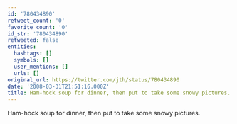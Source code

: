 ```yaml
---
id: '780434890'
retweet_count: '0'
favorite_count: '0'
id_str: '780434890'
retweeted: false
entities:
  hashtags: []
  symbols: []
  user_mentions: []
  urls: []
original_url: https://twitter.com/jth/status/780434890
date: '2008-03-31T21:51:16.000Z'
title: Ham-hock soup for dinner, then put to take some snowy pictures.
---
```


Ham-hock soup for dinner, then put to take some snowy pictures.